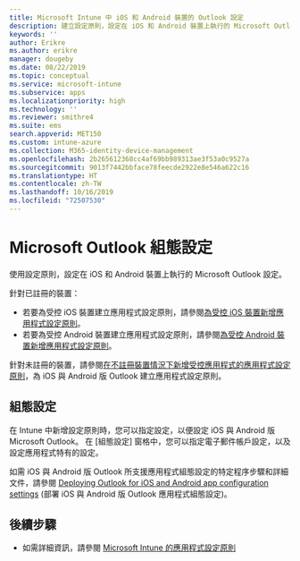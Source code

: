 ```yaml
---
title: Microsoft Intune 中 iOS 和 Android 裝置的 Outlook 設定
description: 建立設定原則，設定在 iOS 和 Android 裝置上執行的 Microsoft Outlook 設定。
keywords: ''
author: Erikre
ms.author: erikre
manager: dougeby
ms.date: 08/22/2019
ms.topic: conceptual
ms.service: microsoft-intune
ms.subservice: apps
ms.localizationpriority: high
ms.technology: ''
ms.reviewer: smithre4
ms.suite: ems
search.appverid: MET150
ms.custom: intune-azure
ms.collection: M365-identity-device-management
ms.openlocfilehash: 2b265612368cc4af69bb989313ae3f53a0c9527a
ms.sourcegitcommit: 9013f7442bbface78feecde2922e8e546a622c16
ms.translationtype: HT
ms.contentlocale: zh-TW
ms.lasthandoff: 10/16/2019
ms.locfileid: "72507530"
---
```

# <a name="microsoft-outlook-configuration-settings"></a>Microsoft Outlook 組態設定 

使用設定原則，設定在 iOS 和 Android 裝置上執行的 Microsoft Outlook 設定。 

針對已註冊的裝置：
- 若要為受控 iOS 裝置建立應用程式設定原則，請參閱[為受控 iOS 裝置新增應用程式設定原則](app-configuration-policies-use-ios.md)。 
- 若要為受控 Android 裝置建立應用程式設定原則，請參閱[為受控 Android 裝置新增應用程式設定原則](app-configuration-policies-use-android.md)。 

針對未註冊的裝置，請參閱[在不註冊裝置情況下新增受控應用程式的應用程式設定原則](app-configuration-policies-managed-app.md)，為 iOS 與 Android 版 Outlook 建立應用程式設定原則。

## <a name="configuration-settings"></a>組態設定

在 Intune 中新增設定原則時，您可以指定設定，以便設定 iOS 與 Android 版 Microsoft Outlook。 在 [組態設定] 窗格中，您可以指定電子郵件帳戶設定，以及設定應用程式特有的設定。

如需 iOS 與 Android 版 Outlook 所支援應用程式組態設定的特定程序步驟和詳細文件，請參閱 [Deploying Outlook for iOS and Android app configuration settings](https://docs.microsoft.com/exchange/clients-and-mobile-in-exchange-online/outlook-for-ios-and-android/outlook-for-ios-and-android-configuration-with-microsoft-intune) (部署 iOS 與 Android 版 Outlook 應用程式組態設定)。

## <a name="next-steps"></a>後續步驟

- 如需詳細資訊，請參閱 [Microsoft Intune 的應用程式設定原則](app-configuration-policies-overview.md)
